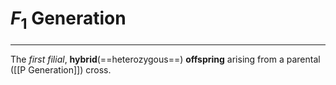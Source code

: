 # $F_1$ Generation
---
The *first filial*, **hybrid**(==heterozygous==) **offspring** arising from a parental ([[P Generation]]) cross.